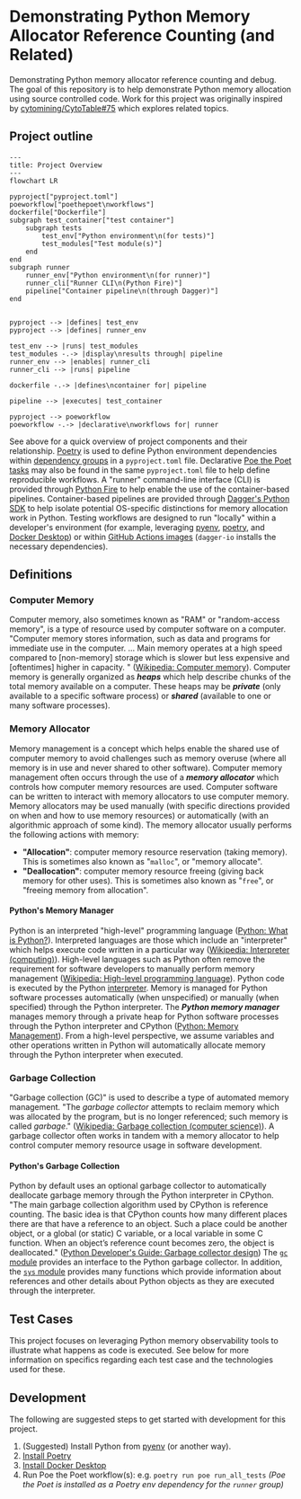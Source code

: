 # Demonstrating Python Memory Allocator Reference Counting (and Related)

Demonstrating Python memory allocator reference counting and debug.
The goal of this repository is to help demonstrate Python memory allocation using source controlled code.
Work for this project was originally inspired by [cytomining/CytoTable#75](https://github.com/cytomining/CytoTable/issues/75) which explores related topics.

## Project outline

```mermaid
---
title: Project Overview
---
flowchart LR

pyproject["pyproject.toml"]
poeworkflow["poethepoet\nworkflows"]
dockerfile["Dockerfile"]
subgraph test_container["test container"]
    subgraph tests
        test_env["Python environment\n(for tests)"]
        test_modules["Test module(s)"]
    end
end
subgraph runner
    runner_env["Python environment\n(for runner)"]
    runner_cli["Runner CLI\n(Python Fire)"]
    pipeline["Container pipeline\n(through Dagger)"]
end


pyproject --> |defines| test_env
pyproject --> |defines| runner_env

test_env --> |runs| test_modules
test_modules -.-> |display\nresults through| pipeline
runner_env --> |enables| runner_cli
runner_cli --> |runs| pipeline

dockerfile -.-> |defines\ncontainer for| pipeline

pipeline --> |executes| test_container

pyproject --> poeworkflow
poeworkflow -.-> |declarative\nworkflows for| runner
```

See above for a quick overview of project components and their relationship.
[Poetry](https://python-poetry.org/docs/) is used to define Python environment dependencies within [dependency groups](https://python-poetry.org/docs/master/managing-dependencies/#dependency-groups) in a `pyproject.toml` file.
Declarative [Poe the Poet tasks](https://poethepoet.natn.io/index.html) may also be found in the same `pyproject.toml` file to help define reproducible workflows.
A "runner" command-line interface (CLI) is provided through [Python Fire](https://github.com/google/python-fire) to help enable the use of the container-based pipelines.
Container-based pipelines are provided through [Dagger's Python SDK](https://docs.dagger.io/sdk/python/) to help isolate potential OS-specific distinctions for memory allocation work in Python.
Testing workflows are designed to run "locally" within a developer's environment (for example, leveraging [pyenv](https://github.com/pyenv/pyenv), [poetry](https://python-poetry.org/docs/), and [Docker Desktop](https://www.docker.com/products/docker-desktop/)) or within [GitHub Actions images](https://github.com/actions/runner-images) (`dagger-io` installs the necessary dependencies).

## Definitions

### Computer Memory

Computer memory, also sometimes known as "RAM" or "random-access memory", is a type of resource used by computer software on a computer.
"Computer memory stores information, such as data and programs for immediate use in the computer. ... Main memory operates at a high speed compared to \[non-memory\] storage which is slower but less expensive and \[oftentimes\] higher in capacity. " ([Wikipedia: Computer memory](https://en.wikipedia.org/wiki/Computer_memory)).
Computer memory is generally organized as ___heaps___ which help describe chunks of the total memory available on a computer.
These heaps may be ___private___ (only available to a specific software process) or ___shared___ (available to one or many software processes).

### Memory Allocator

Memory management is a concept which helps enable the shared use of computer memory to avoid challenges such as memory overuse (where all memory is in use and never shared to other software).
Computer memory management often occurs through the use of a ___memory allocator___ which controls how computer memory resources are used.
Computer software can be written to interact with memory allocators to use computer memory.
Memory allocators may be used manually (with specific directions provided on when and how to use memory resources) or automatically (with an algorithmic approach of some kind).
The memory allocator usually performs the following actions with memory:

- __"Allocation"__: computer memory resource reservation (taking memory). This is sometimes also known as "`malloc`", or "memory allocate".
- __"Deallocation"__: computer memory resource freeing (giving back memory for other uses). This is sometimes also known as "`free`", or "freeing memory from allocation".

#### Python's Memory Manager

Python is an interpreted "high-level" programming language ([Python: What is Python?](https://www.python.org/doc/essays/blurb/)).
Interpreted languages are those which include an "interpreter" which helps execute code written in a particular way ([Wikipedia: Interpreter (computing)](<https://en.wikipedia.org/wiki/Interpreter_(computing)>)).
High-level languages such as Python often remove the requirement for software developers to manually perform memory management ([Wikipedia: High-level programming language](https://en.wikipedia.org/wiki/High-level_programming_language)).
Python code is executed by the Python [interpreter](<https://en.wikipedia.org/wiki/Interpreter_(computing)>).
Memory is managed for Python software processes automatically (when unspecified) or manually (when specified) through the Python interpreter.
The ___Python memory manager___ manages memory through a private heap for Python software processes through the Python interpreter and CPython ([Python: Memory Management](https://docs.python.org/3/c-api/memory.html)).
From a high-level perspective, we assume variables and other operations written in Python will automatically allocate memory through the Python interpreter when executed.

### Garbage Collection

"Garbage collection (GC)" is used to describe a type of automated memory management.
"The _garbage collector_ attempts to reclaim memory which was allocated by the program, but is no longer referenced; such memory is called _garbage_." ([Wikipedia: Garbage collection (computer science)](<https://en.wikipedia.org/wiki/Garbage_collection_(computer_science)>)).
A garbage collector often works in tandem with a memory allocator to help control computer memory resource usage in software development.

#### Python's Garbage Collection

Python by default uses an optional garbage collector to automatically deallocate garbage memory through the Python interpreter in CPython.
"The main garbage collection algorithm used by CPython is reference counting. The basic idea is that CPython counts how many different places there are that have a reference to an object. Such a place could be another object, or a global (or static) C variable, or a local variable in some C function. When an object’s reference count becomes zero, the object is deallocated." ([Python Developer's Guide: Garbage collector design](https://devguide.python.org/internals/garbage-collector/))
The [`gc` module](https://docs.python.org/3/library/gc.html) provides an interface to the Python garbage collector.
In addition, the [`sys` module](https://docs.python.org/3/library/sys.html) provides many functions which provide information about references and other details about Python objects as they are executed through the interpreter.

## Test Cases

This project focuses on leveraging Python memory observability tools to illustrate what happens as code is executed.
See below for more information on specifics regarding each test case and the technologies used for these.

## Development

The following are suggested steps to get started with development for this project.

1. (Suggested) Install Python from [pyenv](https://github.com/pyenv/pyenv?tab=readme-ov-file#installation) (or another way).
1. [Install Poetry](https://python-poetry.org/docs/#installation)
1. [Install Docker Desktop](https://www.docker.com/products/docker-desktop/)
1. Run Poe the Poet workflow(s): e.g. `poetry run poe run_all_tests`
   _(Poe the Poet is installed as a Poetry env dependency for the `runner` group)_
